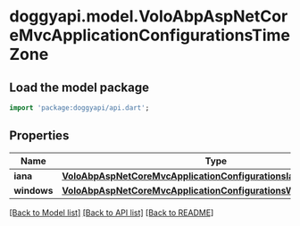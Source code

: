# doggyapi.model.VoloAbpAspNetCoreMvcApplicationConfigurationsTimeZone

## Load the model package
```dart
import 'package:doggyapi/api.dart';
```

## Properties
Name | Type | Description | Notes
------------ | ------------- | ------------- | -------------
**iana** | [**VoloAbpAspNetCoreMvcApplicationConfigurationsIanaTimeZone**](VoloAbpAspNetCoreMvcApplicationConfigurationsIanaTimeZone.md) |  | [optional] 
**windows** | [**VoloAbpAspNetCoreMvcApplicationConfigurationsWindowsTimeZone**](VoloAbpAspNetCoreMvcApplicationConfigurationsWindowsTimeZone.md) |  | [optional] 

[[Back to Model list]](../README.md#documentation-for-models) [[Back to API list]](../README.md#documentation-for-api-endpoints) [[Back to README]](../README.md)


